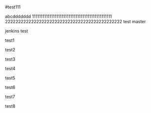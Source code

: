 #test111

abcddddddd
1111111111111111111111111111111111111111111111
222222222222222222222222222222222222222222222
test master



jenkins test

test1

test2

test3

test4

test5

test6

test7

test8